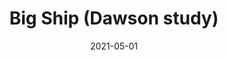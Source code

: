 ---
file: /paintings/2021-05-01-big-ship.jpg
date: 2021-05-01
title: Big Ship (Dawson study)
size: 40×30cm
materials: Acrylics on paper
---